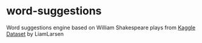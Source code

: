 # word-suggestions
Word suggestions engine based on William Shakespeare plays from [Kaggle Dataset](https://www.kaggle.com/kingburrito666/shakespeare-plays?select=alllines.txt) by LiamLarsen
